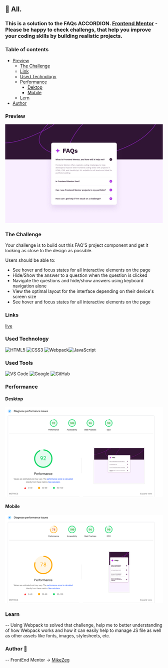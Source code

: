 ## 👋 All.
### This is a solution to the FAQs ACCORDION. [Frontend Mentor](https://www.frontendmentor.io) - Please be happy to check challengs, that help you improve your coding skills by building realistic projects. 

### Table of contents

- [Preview](#overview)
    - [The Challenge](#The-challenge)
    - [Link](#Links)
    - [Used Technology](#Used-Technology)
    - [Performance](##Performance)
        - [Dektop](###Desktop)
        - [Mobile](###Mobile)
    - [Lern](##Learn)
- [Author](#Author)

### Preview

![Preview](./src/assets/images/desktop-design.jpg)

### The Challenge

Your challenge is to build out this FAQ'S project component and get it looking as close to the design as possible.

Users should be able to:

- See hover and focus states for all interactive elements on the page
- Hide/Show the answer to a question when the question is clicked
- Navigate the questions and hide/show answers using keyboard navigation alone
- View the optimal layout for the interface depending on their device's screen size
- See hover and focus states for all interactive elements on the page

### Links

[live](https://mikezeg-faq-accordion.netlify.app/)

### Used Technology

![HTML5](https://img.shields.io/badge/html5-%23E34F26.svg?style=for-the-badge&logo=html5&logoColor=white) ![CSS3](https://img.shields.io/badge/css3-%231572B6.svg?style=for-the-badge&logo=css3&logoColor=white)
![Webpack](https://img.shields.io/badge/webpack-%238DD6F9.svg?style=for-the-badge&logo=webpack&logoColor=black)![JavaScript](https://img.shields.io/badge/javascript-%23323330.svg?style=for-the-badge&logo=javascript&logoColor=%23F7DF1E)

### Used Tools
![VS Code](https://img.shields.io/badge/VS%20Code-0078d7.svg?style=for-the-badge&logo=visual-studio-code&logoColor=white) ![Google](https://img.shields.io/badge/google-DA4437?style=for-the-badge&logo=google&logoColor=white) ![GitHub](https://img.shields.io/badge/github-%23121011.svg?style=for-the-badge&logo=github&logoColor=white)

### Performance

  #### Desktop
![deskopt-performance](./src/assets/images/performanceDesktop.png)

  #### Mobile
![mobile-performance](./src/assets/images/performaceMobile.png)

### Learn
-- Using Webpack to solved that challenge, help me to better understanding of how Webpack works and how it can easily help to manage JS file as well as other assets like fonts, images, stylesheets, etc. 

### Author 🚀
 -- FrontEnd Mentor -> [MikeZeg](https://www.frontendmentor.io/profile/MikeZeg)